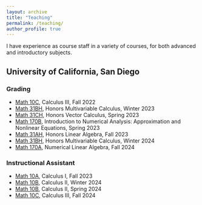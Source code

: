 ```yaml
---
layout: archive
title: "Teaching"
permalink: /teaching/
author_profile: true
---
```


I have experience as course staff in a variety of courses, for both advanced and introductory subjects.

## University of California, San Diego
### Grading
  * <a href="https://catalog.ucsd.edu/courses/MATH.html#math10c" target="_blank">Math 10C</a>, Calculus III, Fall 2022
  * <a href="https://catalog.ucsd.edu/courses/MATH.html#math31bh" target="_blank">Math 31BH</a>, Honors Multivariable Calculus, Winter 2023
  * <a href="https://catalog.ucsd.edu/courses/MATH.html#math31ch" target="_blank">Math 31CH</a>, Honors Vector Calculus, Spring 2023
  * <a href="https://catalog.ucsd.edu/courses/MATH.html#math170b" target="_blank">Math 170B</a>, Introduction to Numerical Analysis: Approximation and Nonlinear Equations, Spring 2023
  * <a href="https://catalog.ucsd.edu/courses/MATH.html#math31ah" target="_blank">Math 31AH</a>, Honors Linear Algebra, Fall 2023
  * <a href="https://catalog.ucsd.edu/courses/MATH.html#math31bh" target="_blank">Math 31BH</a>, Honors Multivariable Calculus, Winter 2024
  * <a href="https://catalog.ucsd.edu/courses/MATH.html#math170a" target="_blank">Math 170A</a>, Numerical Linear Algebra, Fall 2024


### Instructional Assistant
  * <a href="https://catalog.ucsd.edu/courses/MATH.html#math10a" target="_blank">Math 10A</a>, Calculus I, Fall 2023
  * <a href="https://catalog.ucsd.edu/courses/MATH.html#math10b" target="_blank">Math 10B</a>, Calculus II, Winter 2024
  * <a href="https://catalog.ucsd.edu/courses/MATH.html#math10b" target="_blank">Math 10B</a>, Calculus II, Spring 2024
  * <a href="https://catalog.ucsd.edu/courses/MATH.html#math10c" target="_blank">Math 10C</a>, Calculus III, Fall 2024
  